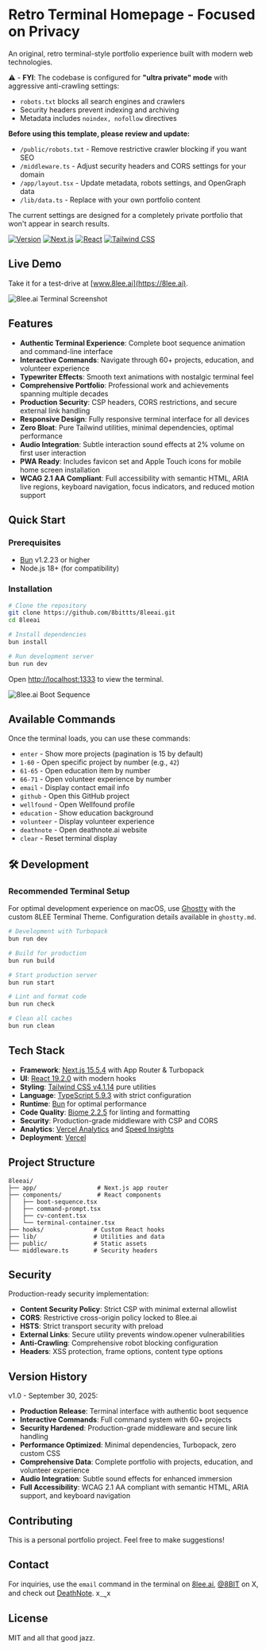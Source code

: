 # Retro Terminal Homepage - Focused on Privacy

An original, retro terminal-style portfolio experience built with modern web technologies.

⚠️ - **FYI**: The codebase is configured for **"ultra private" mode** with aggressive anti-crawling settings:
- `robots.txt` blocks all search engines and crawlers
- Security headers prevent indexing and archiving
- Metadata includes `noindex, nofollow` directives

**Before using this template, please review and update:**
- `/public/robots.txt` - Remove restrictive crawler blocking if you want SEO
- `/middleware.ts` - Adjust security headers and CORS settings for your domain
- `/app/layout.tsx` - Update metadata, robots settings, and OpenGraph data
- `/lib/data.ts` - Replace with your own portfolio content

The current settings are designed for a completely private portfolio that won't appear in search results.

[![Version](https://img.shields.io/badge/version-v1.0-green.svg)](https://github.com/8bittts/8leeai/releases)
[![Next.js](https://img.shields.io/badge/Next.js-15.5.4-black)](https://nextjs.org)
[![React](https://img.shields.io/badge/React-19.2.0-blue)](https://react.dev)
[![Tailwind CSS](https://img.shields.io/badge/Tailwind-v4-38B2AC)](https://tailwindcss.com)

## Live Demo

Take it for a test-drive at [www.8lee.ai](https://8lee.ai).

![8lee.ai Terminal Screenshot](public/8lee-screenshot.png)

## Features

- **Authentic Terminal Experience**: Complete boot sequence animation and command-line interface
- **Interactive Commands**: Navigate through 60+ projects, education, and volunteer experience
- **Typewriter Effects**: Smooth text animations with nostalgic terminal feel
- **Comprehensive Portfolio**: Professional work and achievements spanning multiple decades
- **Production Security**: CSP headers, CORS restrictions, and secure external link handling
- **Responsive Design**: Fully responsive terminal interface for all devices
- **Zero Bloat**: Pure Tailwind utilities, minimal dependencies, optimal performance
- **Audio Integration**: Subtle interaction sound effects at 2% volume on first user interaction
- **PWA Ready**: Includes favicon set and Apple Touch icons for mobile home screen installation
- **WCAG 2.1 AA Compliant**: Full accessibility with semantic HTML, ARIA live regions, keyboard navigation, focus indicators, and reduced motion support

## Quick Start

### Prerequisites

- [Bun](https://bun.sh) v1.2.23 or higher
- Node.js 18+ (for compatibility)

### Installation

```bash
# Clone the repository
git clone https://github.com/8bittts/8leeai.git
cd 8leeai

# Install dependencies
bun install

# Run development server
bun run dev
```

Open [http://localhost:1333](http://localhost:1333) to view the terminal.

![8lee.ai Boot Sequence](public/8lee-boot-sequence.png)

## Available Commands

Once the terminal loads, you can use these commands:

- `enter` - Show more projects (pagination is 15 by default)
- `1-60` - Open specific project by number (e.g., `42`)
- `61-65` - Open education item by number
- `66-71` - Open volunteer experience by number
- `email` - Display contact email info
- `github` - Open this GitHub project
- `wellfound` - Open Wellfound profile
- `education` - Show education background
- `volunteer` - Display volunteer experience
- `deathnote` - Open deathnote.ai website
- `clear` - Reset terminal display

## 🛠️ Development

### Recommended Terminal Setup

For optimal development experience on macOS, use [Ghostty](https://ghostty.org) with the custom 8LEE Terminal Theme. Configuration details available in `ghostty.md`.

```bash
# Development with Turbopack
bun run dev

# Build for production
bun run build

# Start production server
bun run start

# Lint and format code
bun run check

# Clean all caches
bun run clean
```

## Tech Stack

- **Framework**: [Next.js 15.5.4](https://nextjs.org) with App Router & Turbopack
- **UI**: [React 19.2.0](https://react.dev) with modern hooks
- **Styling**: [Tailwind CSS v4.1.14](https://tailwindcss.com) pure utilities
- **Language**: [TypeScript 5.9.3](https://www.typescriptlang.org) with strict configuration
- **Runtime**: [Bun](https://bun.sh) for optimal performance
- **Code Quality**: [Biome 2.2.5](https://biomejs.dev) for linting and formatting
- **Security**: Production-grade middleware with CSP and CORS
- **Analytics**: [Vercel Analytics](https://vercel.com/analytics) and [Speed Insights](https://vercel.com/docs/speed-insights)
- **Deployment**: [Vercel](https://vercel.com)

## Project Structure

```
8leeai/
├── app/                 # Next.js app router
├── components/          # React components
│   ├── boot-sequence.tsx
│   ├── command-prompt.tsx
│   ├── cv-content.tsx
│   └── terminal-container.tsx
├── hooks/              # Custom React hooks
├── lib/                # Utilities and data
├── public/             # Static assets
└── middleware.ts       # Security headers
```

## Security

Production-ready security implementation:
- **Content Security Policy**: Strict CSP with minimal external allowlist
- **CORS**: Restrictive cross-origin policy locked to 8lee.ai
- **HSTS**: Strict transport security with preload
- **External Links**: Secure utility prevents window.opener vulnerabilities
- **Anti-Crawling**: Comprehensive robot blocking configuration
- **Headers**: XSS protection, frame options, content type options

## Version History

v1.0 - September 30, 2025:
- **Production Release**: Terminal interface with authentic boot sequence
- **Interactive Commands**: Full command system with 60+ projects
- **Security Hardened**: Production-grade middleware and secure link handling
- **Performance Optimized**: Minimal dependencies, Turbopack, zero custom CSS
- **Comprehensive Data**: Complete portfolio with projects, education, and volunteer experience
- **Audio Integration**: Subtle sound effects for enhanced immersion
- **Full Accessibility**: WCAG 2.1 AA compliant with semantic HTML, ARIA support, and keyboard navigation

## Contributing

This is a personal portfolio project. Feel free to make suggestions!

## Contact

For inquiries, use the `email` command in the terminal on [8lee.ai](https://8lee.ai), [@8BIT](https://x.com/8BIT) on X, and check out [DeathNote](https://deathnote.ai). x⸑x
## License

MIT and all that good jazz.

